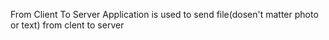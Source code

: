 From Client To Server
Application is used to send file(dosen't matter photo or text) from clent to server

